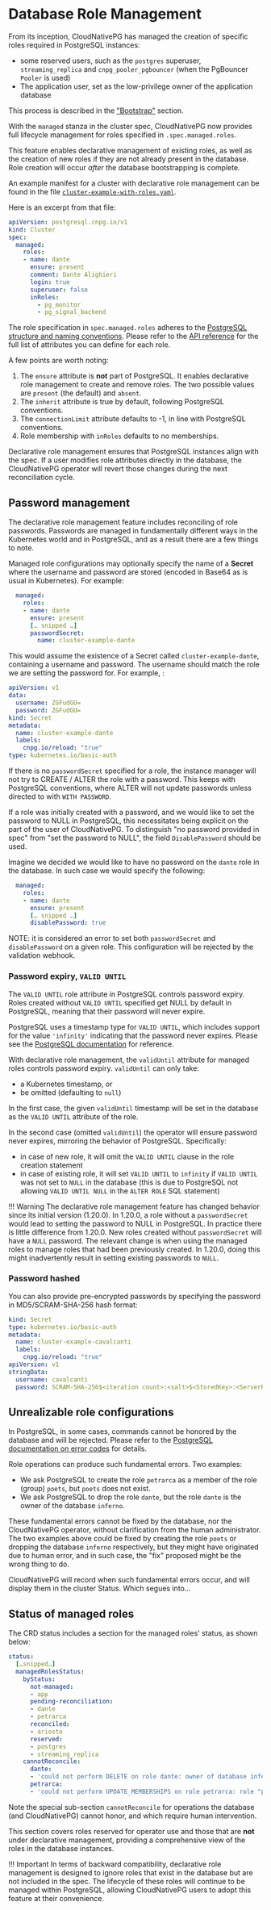 # Database Role Management

From its inception, CloudNativePG has managed the creation of specific roles
required in PostgreSQL instances:

- some reserved users, such as the `postgres` superuser, `streaming_replica`
  and `cnpg_pooler_pgbouncer` (when the PgBouncer `Pooler` is used)
- The application user, set as the low-privilege owner of the application database

This process is described in the ["Bootstrap"](bootstrap.md) section.

With the `managed` stanza in the cluster spec, CloudNativePG now provides full
lifecycle management for roles specified in `.spec.managed.roles`.

This feature enables declarative management of existing roles, as well as the
creation of new roles if they are not already present in the database. Role
creation will occur *after* the database bootstrapping is complete.

An example manifest for a cluster with declarative role management can be found
in the file [`cluster-example-with-roles.yaml`](samples/cluster-example-with-roles.yaml).

Here is an excerpt from that file:

```yaml
apiVersion: postgresql.cnpg.io/v1
kind: Cluster
spec:
  managed:
    roles:
    - name: dante
      ensure: present
      comment: Dante Alighieri
      login: true
      superuser: false
      inRoles:
        - pg_monitor
        - pg_signal_backend
```

The role specification in `spec.managed.roles` adheres to the
[PostgreSQL structure and naming conventions](https://www.postgresql.org/docs/current/sql-createrole.html).
Please refer to the [API reference](cloudnative-pg.v1.md#postgresql-cnpg-io-v1-RoleConfiguration) for
the full list of attributes you can define for each role.

A few points are worth noting:

1. The `ensure` attribute is **not** part of PostgreSQL. It enables declarative
   role management to create and remove roles. The two possible values are
   `present` (the default) and `absent`.
2. The `inherit` attribute is true by default, following PostgreSQL conventions.
3. The `connectionLimit` attribute defaults to -1, in line with PostgreSQL conventions.
4. Role membership with `inRoles` defaults to no memberships.

Declarative role management ensures that PostgreSQL instances align with the
spec. If a user modifies role attributes directly in the database, the
CloudNativePG operator will revert those changes during the next reconciliation
cycle.

## Password management

The declarative role management feature includes reconciling of role passwords.
Passwords are managed in fundamentally different ways in the Kubernetes world
and in PostgreSQL, and as a result there are a few things to note.

Managed role configurations may optionally specify the name of a
**Secret** where the username and password are stored (encoded in Base64
as is usual in Kubernetes). For example:

``` yaml
  managed:
    roles:
    - name: dante
      ensure: present
      [… snipped …]
      passwordSecret:
        name: cluster-example-dante
```

This would assume the existence of a Secret called `cluster-example-dante`,
containing a username and password. The username should match the role we
are setting the password for. For example, :

``` yaml
apiVersion: v1
data:
  username: ZGFudGU=
  password: ZGFudGU=
kind: Secret
metadata:
  name: cluster-example-dante
  labels:
    cnpg.io/reload: "true"
type: kubernetes.io/basic-auth
```

If there is no `passwordSecret` specified for a role, the instance manager will
not try to CREATE / ALTER the role with a password. This keeps with PostgreSQL
conventions, where ALTER will not update passwords unless directed to with
`WITH PASSWORD`.

If a role was initially created with a password, and we would like to set the
password to NULL in PostgreSQL, this necessitates being explicit on the part of
the user of CloudNativePG.
To distinguish "no password provided in spec" from "set the password to NULL",
the field `DisablePassword` should be used.

Imagine we decided we would like to have no password on the `dante` role in the
database. In such case we would specify the following:

``` yaml
  managed:
    roles:
    - name: dante
      ensure: present
      [… snipped …]
      disablePassword: true
```

NOTE: it is considered an error to set both `passwordSecret` and
`disablePassword` on a given role.
This configuration will be rejected by the validation webhook.

### Password expiry, `VALID UNTIL`

The `VALID UNTIL` role attribute in PostgreSQL controls password expiry. Roles
created without `VALID UNTIL` specified get NULL by default in PostgreSQL,
meaning that their password will never expire.

PostgreSQL uses a timestamp type for `VALID UNTIL`, which includes support for
the value `'infinity'` indicating that the password never expires. Please see the
[PostgreSQL documentation](https://www.postgresql.org/docs/current/datatype-datetime.html)
for reference.

With declarative role management, the `validUntil` attribute for managed roles
controls password expiry. `validUntil` can only take:

- a Kubernetes timestamp, or
- be omitted (defaulting to `null`)

In the first case, the given `validUntil` timestamp will be set in the database
as the `VALID UNTIL` attribute of the role.

In the second case (omitted `validUntil`) the operator will ensure password
never expires, mirroring the behavior of PostgreSQL. Specifically:

- in case of new role, it will omit the `VALID UNTIL` clause in the role
  creation statement
- in case of existing role, it will set `VALID UNTIL` to `infinity` if `VALID
  UNTIL` was not set to `NULL` in the database (this is due to PostgreSQL not
  allowing `VALID UNTIL NULL` in the `ALTER ROLE` SQL statement)

!!! Warning
    The declarative role management feature has changed behavior since its
    initial version (1.20.0). In 1.20.0, a role without a `passwordSecret` would
    lead to setting the password to NULL in PostgreSQL.
    In practice there is little difference from 1.20.0.
    New roles created without `passwordSecret` will have a `NULL` password.
    The relevant change is when using the managed roles to manage roles that
    had been previously created. In 1.20.0, doing this might inadvertently
    result in setting existing passwords to `NULL`.

### Password hashed

You can also provide pre-encrypted passwords by specifying the password
in MD5/SCRAM-SHA-256 hash format:

``` yaml
kind: Secret
type: kubernetes.io/basic-auth
metadata:
  name: cluster-example-cavalcanti
  labels:
    cnpg.io/reload: "true"
apiVersion: v1
stringData:
  username: cavalcanti
  password: SCRAM-SHA-256$<iteration count>:<salt>$<StoredKey>:<ServerKey>
```

## Unrealizable role configurations

In PostgreSQL, in some cases, commands cannot be honored by the database and
will be rejected. Please refer to the
[PostgreSQL documentation on error codes](https://www.postgresql.org/docs/current/errcodes-appendix.html)
for details.

Role operations can produce such fundamental errors.
Two examples:

- We ask PostgreSQL to create the role `petrarca` as a member of the role
  (group) `poets`, but `poets` does not exist.
- We ask PostgreSQL to drop the role `dante`, but the role `dante` is the owner
  of the database `inferno`.

These fundamental errors cannot be fixed by the database, nor the CloudNativePG
operator, without clarification from the human administrator. The two examples
above could be fixed by creating the role `poets` or dropping the database
`inferno` respectively, but they might have originated due to human error, and
in such case, the "fix" proposed might be the wrong thing to do.

CloudNativePG  will record when such fundamental errors occur, and will display
them in the cluster Status. Which segues into…

## Status of managed roles

The CRD status includes a section for the managed roles' status, as shown below:

```yaml
status:
  […snipped…]
  managedRolesStatus:
    byStatus:
      not-managed:
      - app
      pending-reconciliation:
      - dante
      - petrarca
      reconciled:
      - ariosto
      reserved:
      - postgres
      - streaming_replica
    cannotReconcile:
      dante:
      - 'could not perform DELETE on role dante: owner of database inferno'
      petrarca:
      - 'could not perform UPDATE_MEMBERSHIPS on role petrarca: role "poets" does not exist'
```

Note the special sub-section `cannotReconcile` for operations the database (and
CloudNativePG) cannot honor, and which require human intervention.

This section covers roles reserved for operator use and those that are **not**
under declarative management, providing a comprehensive view of the roles in
the database instances.

!!! Important
    In terms of backward compatibility, declarative role management is designed
    to ignore roles that exist in the database but are not included in the spec.
    The lifecycle of these roles will continue to be managed within PostgreSQL,
    allowing CloudNativePG users to adopt this feature at their convenience.
